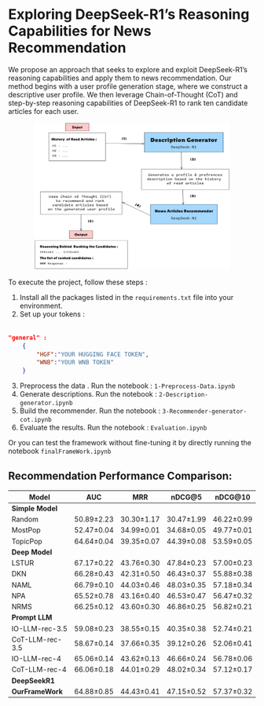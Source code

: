 # Exploring DeepSeek-R1’s Reasoning Capabilities for News Recommendation

We propose an approach that seeks to explore and exploit DeepSeek-R1’s reasoning capabilities and apply them to news recommendation. Our method begins with a user profile generation stage, where we construct a descriptive user profile. We then leverage Chain-of-Thought (CoT) and step-by-step reasoning capabilities of DeepSeek-R1 to rank ten candidate articles for each user.

<p align="center">  
    <img src="Pictures/FrameWorkPIC.jpg" alt="DeepSeek-R1-Based Proposed Method" width="400" height="300"/>
</p>
To execute the project, follow these steps :

1. Install all the packages listed in the `requirements.txt` file into your environment.
2. Set up your tokens :

```json

"general" :
    {
        "HGF":"YOUR HUGGING FACE TOKEN",
        "WNB":"YOUR WNB TOKEN"
    }

```

3. Preprocess the data . Run the notebook : `1-Preprocess-Data.ipynb`
4. Generate descriptions. Run the notebook : `2-Description-generator.ipynb`
5. Build the recommender. Run the notebook : `3-Recommender-generator-cot.ipynb`
6. Evaluate the results. Run the notebook : `Evaluation.ipynb`

Or you can test the framework without fine-tuning it by directly running the notebook `finalFrameWork.ipynb`

## Recommendation Performance Comparison:

| Model            | AUC        | MRR        | nDCG@5     | nDCG@10    |
| ---------------- | ---------- | ---------- | ---------- | ---------- |
| **Simple Model** |            |            |            |            |
| Random           | 50.89±2.23 | 30.30±1.17 | 30.47±1.99 | 46.22±0.99 |
| MostPop          | 52.47±0.04 | 34.99±0.01 | 34.68±0.05 | 49.77±0.01 |
| TopicPop         | 64.64±0.04 | 39.35±0.07 | 44.39±0.08 | 53.59±0.05 |
| **Deep Model**   |            |            |            |            |
| LSTUR            | 67.17±0.22 | 43.76±0.30 | 47.84±0.23 | 57.00±0.23 |
| DKN              | 66.28±0.43 | 42.31±0.50 | 46.43±0.37 | 55.88±0.38 |
| NAML             | 66.79±0.10 | 44.03±0.46 | 48.03±0.35 | 57.18±0.34 |
| NPA              | 65.52±0.78 | 43.16±0.40 | 46.53±0.47 | 56.47±0.32 |
| NRMS             | 66.25±0.12 | 43.60±0.30 | 46.86±0.25 | 56.82±0.21 |
| **Prompt LLM**   |            |            |            |            |
| IO-LLM-rec-3.5   | 59.08±0.23 | 38.55±0.15 | 40.35±0.38 | 52.74±0.21 |
| CoT-LLM-rec-3.5  | 58.67±0.14 | 37.66±0.35 | 39.12±0.26 | 52.06±0.41 |
| IO-LLM-rec-4     | 65.06±0.14 | 43.62±0.13 | 46.66±0.24 | 56.78±0.06 |
| CoT-LLM-rec-4    | 66.06±0.18 | 44.01±0.29 | 48.02±0.34 | 57.12±0.17 |
| **DeepSeekR1**   |            |            |            |            |
| **OurFrameWork** | 64.88±0.85 | 44.43±0.41 | 47.15±0.52 | 57.37±0.32 |
